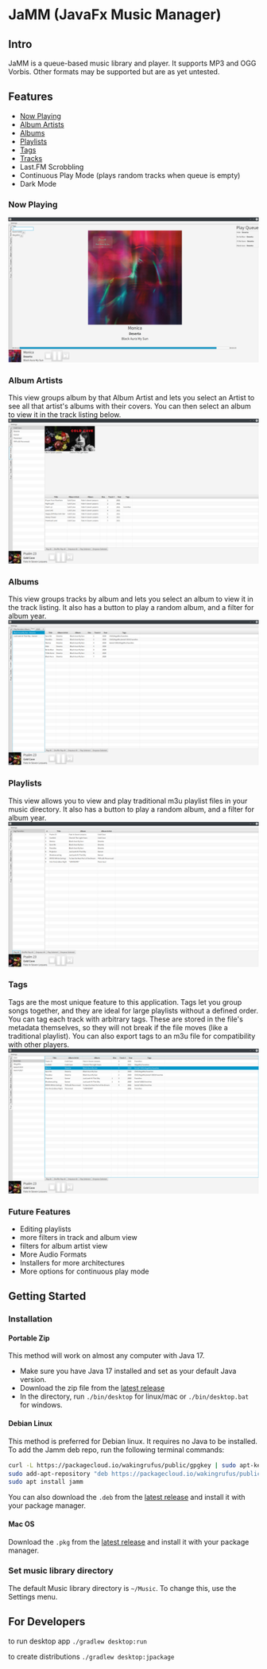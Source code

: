 # JaMM (JavaFx Music Manager)
## Intro
JaMM is a queue-based music library and player. 
It supports MP3 and OGG Vorbis. 
Other formats may be supported but are as yet untested.

## Features

- [Now Playing](#now-playing)
- [Album Artists](#album-artists)
- [Albums](#albums)
- [Playlists](#playlists)
- [Tags](#tags)
- [Tracks](#tracks)
- Last.FM Scrobbling
- Continuous Play Mode (plays random tracks when queue is empty)
- Dark Mode

### Now Playing
![Now Playing Interface](docs/NowPlaying.png)

### Album Artists
This view groups album by that Album Artist and lets you select an Artist to see all that artist's albums with their covers.
You can then select an album to view it in the track listing below.
![Album Artist Interface](docs/AlbumArtists.png)

### Albums
This view groups tracks by album and lets you select an album to view it in the track listing.
It also has a button to play a random album, and a filter for album year.
![Album Interface](docs/Albums.png)

### Playlists
This view allows you to view and play traditional m3u playlist files in your music directory.
It also has a button to play a random album, and a filter for album year.
![Album Interface](docs/Playlists.png)

### Tags
Tags are the most unique feature to this application.
Tags let you group songs together, and they are ideal for large playlists without a defined order.
You can tag each track with arbitrary tags. These are stored in the file's metadata themselves, 
so they will not break if the file moves (like a traditional playlist).
You can also export tags to an m3u file for compatibility with other players.
![Tag Interface](docs/Tags.png)

### Future Features

- Editing playlists
- more filters in track and album view
- filters for album artist view
- More Audio Formats
- Installers for more architectures
- More options for continuous play mode

## Getting Started

### Installation

#### Portable Zip
This method will work on almost any computer with Java 17.
- Make sure you have Java 17 installed and set as your default Java version.
- Download the zip file from the [latest release](https://github.com/wakingrufus/JaMM/releases/latest)
- In the directory, run `./bin/desktop` for linux/mac or `./bin/desktop.bat` for windows.

#### Debian Linux
This method is preferred for Debian linux. It requires no Java to be installed.
To add the Jamm deb repo, run the following terminal commands:
```bash 
curl -L https://packagecloud.io/wakingrufus/public/gpgkey | sudo apt-key add -
sudo add-apt-repository "deb https://packagecloud.io/wakingrufus/public/any/ any main"
sudo apt install jamm
```

You can also download the `.deb` from the [latest release](https://github.com/wakingrufus/JaMM/releases/latest) and install it with your package manager.

#### Mac OS
Download the `.pkg` from the [latest release](https://github.com/wakingrufus/JaMM/releases/latest) and install it with your package manager.

### Set music library directory
The default Music library directory is `~/Music`. To change this, use the Settings menu.

## For Developers

to run desktop app `./gradlew desktop:run`

to create distributions `./gradlew desktop:jpackage`